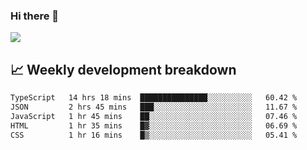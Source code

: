 ### Hi there 👋
<img align="center" src="https://github-readme-stats.vercel.app/api?username=Tumao727&show_icons=true&hide_title=true&theme=dracula" />


## 📈 Weekly development breakdown
<!--START_SECTION:waka-->

```txt
TypeScript   14 hrs 18 mins  ███████████████░░░░░░░░░░   60.42 %
JSON         2 hrs 45 mins   ███░░░░░░░░░░░░░░░░░░░░░░   11.67 %
JavaScript   1 hr 45 mins    ██░░░░░░░░░░░░░░░░░░░░░░░   07.46 %
HTML         1 hr 35 mins    █▓░░░░░░░░░░░░░░░░░░░░░░░   06.69 %
CSS          1 hr 16 mins    █▒░░░░░░░░░░░░░░░░░░░░░░░   05.41 %
```

<!--END_SECTION:waka-->